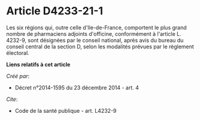 # Article D4233-21-1

Les six régions qui, outre celle d'Ile-de-France, comportent le plus grand nombre de pharmaciens adjoints d'officine,
conformément à l'article L. 4232-9, sont désignées par le conseil national, après avis du bureau du conseil central de la
section D, selon les modalités prévues par le règlement électoral.

**Liens relatifs à cet article**

_Créé par_:

  - Décret n°2014-1595 du 23 décembre 2014 - art. 4

_Cite_:

  - Code de la santé publique - art. L4232-9
